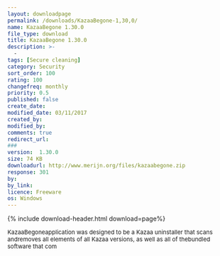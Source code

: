 ```yaml
---
layout: downloadpage
permalink: /downloads/KazaaBegone-1,30,0/
name: KazaaBegone 1.30.0
file_type: download
title: KazaaBegone 1.30.0
description: >-
  -
tags: [Secure cleaning]
category: Security
sort_order: 100
rating: 100
changefreq: monthly
priority: 0.5
published: false
create_date:
modified_date: 03/11/2017
created_by:
modified_by:
comments: true
redirect_url:
###
version:  1.30.0
size: 74 KB
downloadurl: http://www.merijn.org/files/kazaabegone.zip
response: 301
by:
by_link:
licence: Freeware
os: Windows
---
```


{% include download-header.html download=page%}

<p style="fix-download-text !important">
<p><font size="2"><p>KazaaBegoneapplication was designed to be a Kazaa uninstaller that scans andremoves all elements of all Kazaa versions, as well as all of thebundled software that com</p></p></p>
